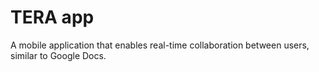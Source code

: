# TERA app

A mobile application that enables real-time collaboration between users, similar to Google Docs.

